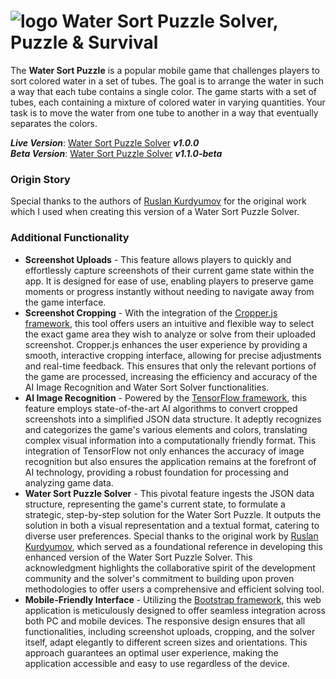 # ![logo](https://www.robertfidler.com/puzzle-n-survival/images/favicon-32.png "Water Sort Solver") Water Sort Puzzle Solver, Puzzle &amp; Survival
The **Water Sort Puzzle** is a popular mobile game that challenges players to sort colored water in a set of tubes. The goal is to arrange the water in such a way that each tube contains a single color. The game starts with a set of tubes, each containing a mixture of colored water in varying quantities. Your task is to move the water from one tube to another in a way that eventually separates the colors.

***Live Version***: <a href="http://pns.robertfidler.com/" target="_blank">Water Sort Puzzle Solver</a> ***v1.0.0***<br />
***Beta Version***: <a href="https://www.robertfidler.com/puzzle-n-survival/mobile-responsive.html" target="_blank">Water Sort Puzzle Solver</a> ***v1.1.0-beta***

### Origin Story ###
Special thanks to the authors of [Ruslan Kurdyumov](https://www.ruslankurdyumov.com/water_sort_solver/) for the original work which I used when creating this version of a Water Sort Puzzle Solver.

### Additional Functionality ###
* **Screenshot Uploads** - This feature allows players to quickly and effortlessly capture screenshots of their current game state within the app. It is designed for ease of use, enabling players to preserve game moments or progress instantly without needing to navigate away from the game interface.
* **Screenshot Cropping** - With the integration of the [Cropper.js framework](https://fengyuanchen.github.io/cropperjs/), this tool offers users an intuitive and flexible way to select the exact game area they wish to analyze or solve from their uploaded screenshot. Cropper.js enhances the user experience by providing a smooth, interactive cropping interface, allowing for precise adjustments and real-time feedback. This ensures that only the relevant portions of the game are processed, increasing the efficiency and accuracy of the AI Image Recognition and Water Sort Solver functionalities.
* **AI Image Recognition** - Powered by the [TensorFlow framework](https://www.tensorflow.org/js/), this feature employs state-of-the-art AI algorithms to convert cropped screenshots into a simplified JSON data structure. It adeptly recognizes and categorizes the game's various elements and colors, translating complex visual information into a computationally friendly format. This integration of TensorFlow not only enhances the accuracy of image recognition but also ensures the application remains at the forefront of AI technology, providing a robust foundation for processing and analyzing game data.
* **Water Sort Puzzle Solver** - This pivotal feature ingests the JSON data structure, representing the game's current state, to formulate a strategic, step-by-step solution for the Water Sort Puzzle. It outputs the solution in both a visual representation and a textual format, catering to diverse user preferences. Special thanks to the original work by [Ruslan Kurdyumov](https://www.ruslankurdyumov.com/about-me.html), which served as a foundational reference in developing this enhanced version of the Water Sort Puzzle Solver. This acknowledgment highlights the collaborative spirit of the development community and the solver's commitment to building upon proven methodologies to offer users a comprehensive and efficient solving tool.
* **Mobile-Friendly Interface** - Utilizing the [Bootstrap framework](https://getbootstrap.com/), this web application is meticulously designed to offer seamless integration across both PC and mobile devices. The responsive design ensures that all functionalities, including screenshot uploads, cropping, and the solver itself, adapt elegantly to different screen sizes and orientations. This approach guarantees an optimal user experience, making the application accessible and easy to use regardless of the device.
